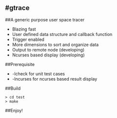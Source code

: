 #gtrace
---

##A generic purpose user space tracer

* Blazing fast
* User defined data structure and callback function
* Trigger enabled
* More dimensions to sort and organize data
* Output to remote node (developing)
* Ncurses based display (developing)


##Prerequisite

* -lcheck for unit test cases
* -lncurses for ncurses based result display

##Build

    > cd test
    > make


##Enjoy!
